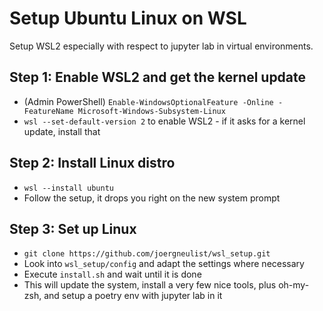 # Setup Ubuntu Linux on WSL
Setup WSL2 especially with respect to jupyter lab in virtual environments.

## Step 1: Enable WSL2 and get the kernel update
* (Admin PowerShell) `Enable-WindowsOptionalFeature -Online -FeatureName Microsoft-Windows-Subsystem-Linux`
* `wsl --set-default-version 2` to enable WSL2 - if it asks for a kernel update, install that

## Step 2: Install Linux distro
* `wsl --install ubuntu`
* Follow the setup, it drops you right on the new system prompt

## Step 3: Set up Linux
* `git clone https://github.com/joergneulist/wsl_setup.git`
* Look into `wsl_setup/config` and adapt the settings where necessary
* Execute `install.sh` and wait until it is done
* This will update the system, install a very few nice tools, plus oh-my-zsh, and setup a poetry env with jupyter lab in it

